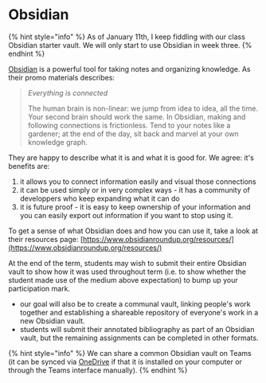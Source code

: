 # Obsidian

{% hint style="info" %}
As of January 11th, I keep fiddling with our class Obsidian starter vault. We will only start to use Obsidian in week three.&#x20;
{% endhint %}

[Obsidian](https://obsidian.md) is a powerful tool for taking notes and organizing knowledge. As their promo materials describes:

> _Everything is connected_
>
> The human brain is non-linear: we jump from idea to idea, all the time. Your second brain should work the same. In Obsidian, making and following connections is frictionless. Tend to your notes like a gardener; at the end of the day, sit back and marvel at your own knowledge graph.

They are happy to describe what it is and what it is good for. We agree: it's benefits are:

1. it allows you to connect information easily and visual those connections
2. it can be used simply or in very complex ways - it has a community of developpers who keep expanding what it can do
3. it is future proof - it is easy to keep ownership of your information and you can easily export out information if you want to stop using it.&#x20;

To get a sense of what Obsidian does and how you can use it, take a look at their resources page: [https://www.obsidianroundup.org/resources/](https://www.obsidianroundup.org/resources/)

At the end of the term, students may wish to submit their entire Obsidian vault to show how it was used throughout term (i.e. to show whether the student made use of the medium above expectation) to bump up your participation mark.&#x20;

* our goal will also be to create a communal vault, linking people's work together and establishing a shareable repository of everyone's work in a new Obsidian vault.
* students will submit their annotated bibliography as part of an Obsidian vault, but the remaining assignments can be completed in other formats.

{% hint style="info" %}
We can share a common Obsidian vault on Teams (it can be synced via [OneDrive](https://cmailcarletonca.sharepoint.com/:f:/r/sites/HistoricalGamesStudies/Shared%20Documents/General/HGS%20-%202024%20-%20Shared%20Vault?csf=1\&web=1\&e=ryItyB) if that it is installed on your computer or through the Teams interface manually).&#x20;
{% endhint %}
